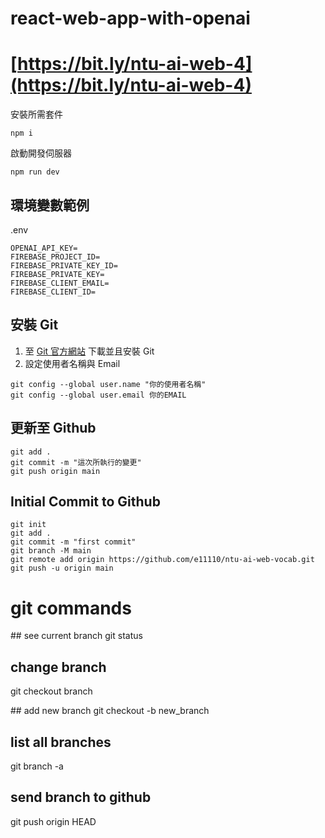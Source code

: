 # react-web-app-with-openai

# [https://bit.ly/ntu-ai-web-4](https://bit.ly/ntu-ai-web-4)

安裝所需套件

```
npm i
```

啟動開發伺服器

```
npm run dev
```

## 環境變數範例

.env

```
OPENAI_API_KEY=
FIREBASE_PROJECT_ID=
FIREBASE_PRIVATE_KEY_ID=
FIREBASE_PRIVATE_KEY=
FIREBASE_CLIENT_EMAIL=
FIREBASE_CLIENT_ID=
```

## 安裝 Git

1. 至 [Git 官方網站](https://www.git-scm.com/) 下載並且安裝 Git
2. 設定使用者名稱與 Email

```
git config --global user.name "你的使用者名稱"
git config --global user.email 你的EMAIL
```

## 更新至 Github

```
git add .
git commit -m "這次所執行的變更"
git push origin main
```

## Initial Commit to Github

```
git init
git add .
git commit -m "first commit"
git branch -M main
git remote add origin https://github.com/e11110/ntu-ai-web-vocab.git
git push -u origin main
```

# git commands

## see current branch
git status

## change branch

git checkout branch

## add new branch
git checkout -b new_branch

## list all branches

git branch -a

## send branch to github

git push origin HEAD
